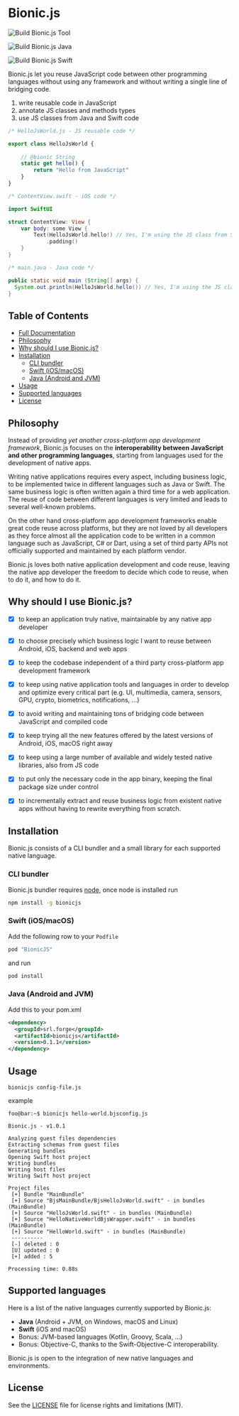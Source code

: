 # Bionic.js

![Build Bionic.js Tool](https://github.com/Forge-Srl/bionic-js/workflows/Build%20Bionic.js%20Tool/badge.svg?branch=main)

![Build Bionic.js Java](https://github.com/Forge-Srl/bionic-js/workflows/Build%20Bionic.js%20Java/badge.svg?branch=main)

![Build Bionic.js Swift](https://github.com/Forge-Srl/bionic-js/workflows/Build%20Bionic.js%20Swift/badge.svg?branch=main)

Bionic.js let you reuse JavaScript code between other programming languages without using any framework and without writing a single line of bridging code.

1. write reusable code in JavaScript
2. annotate JS classes and methods types
3. use JS classes from Java and Swift code

```javascript
/* HelloJsWorld.js - JS reusable code */

export class HelloJsWorld {
    
    // @bionic String
    static get hello() {
        return "Hello from JavaScript"
    }
}
```

```swift
/* ContentView.swift - iOS code */

import SwiftUI

struct ContentView: View {
    var body: some View {
        Text(HelloJsWorld.hello!) // Yes, I'm using the JS class from Swift!
            .padding()
    }
}
```

```java
/* main.java - Java code */

public static void main (String[] args) {
  System.out.println(HelloJsWorld.hello()) // Yes, I'm using the JS class from Java!
}
```

## Table of Contents

- [Full Documentation](DOCUMENTATION.md)
- [Philosophy](#philosophy)
- [Why should I use Bionic.js?](#why-should-i-use-bionicjs)
- [Installation](#Installation)
  - [CLI bundler](#cli-bundler)
  - [Swift (iOS/macOS)](#swift-iOSmacOS)
  - [Java (Android and JVM)](#java-android-and-jvm)
- [Usage](#usage)
- [Supported languages](#supported-languages)
- [License](#license)


## Philosophy

Instead of providing *yet another cross-platform app development framework*, Bionic.js focuses on the **interoperability between JavaScript and other programming languages**, starting from languages used for the development of native apps.

Writing native applications requires every aspect, including business logic, to be implemented twice in different languages such as Java or Swift. 
The same business logic is often written again a third time for a web application.
The reuse of code between different languages is very limited and leads to several well-known problems.

On the other hand cross-platform app development frameworks enable great code reuse across platforms, but they are not loved by all developers as they force almost all the application code to be written in a common language such as JavaScript, C# or Dart, using a set of third party APIs not officially supported and maintained by each platform vendor.
 
Bionic.js loves both native application development and code reuse, leaving the native app developer the freedom to decide which code to reuse, when to do it, and how to do it.


## Why should I use Bionic.js?

- [X] to keep an application truly native, maintainable by any native app developer
- [X] to choose precisely which business logic I want to reuse between Android, iOS, backend and web apps
- [X] to keep the codebase independent of a third party cross-platform app development framework
- [X] to keep using native application tools and languages in order to develop and optimize every critical part (e.g. UI, multimedia, camera, sensors, GPU, crypto, biometrics, notifications, ...)
- [X] to avoid writing and maintaining tons of bridging code between JavaScript and compiled code
- [X] to keep trying all the new features offered by the latest versions of Android, iOS, macOS right away
- [X] to keep using a large number of available and widely tested native libraries, also from JS code
- [X] to put only the necessary code in the app binary, keeping the final package size under control
- [X] to incrementally extract and reuse business logic from existent native apps without having to rewrite everything from scratch.


## Installation

Bionic.js consists of a CLI bundler and a small library for each supported native language.


### CLI bundler

Bionic.js bundler requires [node](https://nodejs.org/en/download/), once node is installed run

```bash
npm install -g bionicjs
```


### Swift (iOS/macOS)

Add the following row to your `Podfile`
```ruby
pod "BionicJS"
```
and run
```bash
pod install 
```


### Java (Android and JVM)

Add this to your pom.xml
```xml
<dependency>
  <groupId>srl.forge</groupId>
  <artifactId>bionicjs</artifactId>
  <version>0.1.1</version>
</dependency>
```


## Usage

```shell
bionicjs config-file.js
```

example

```console
foo@bar:~$ bionicjs hello-world.bjsconfig.js

Bionic.js - v1.0.1

Analyzing guest files dependencies
Extracting schemas from guest files
Generating bundles
Opening Swift host project
Writing bundles
Writing host files
Writing Swift host project

Project files
 [+] Bundle "MainBundle"
 [+] Source "BjsMainBundle/BjsHelloJsWorld.swift" - in bundles (MainBundle)
 [+] Source "HelloJsWorld.swift" - in bundles (MainBundle)
 [+] Source "HelloNativeWorldBjsWrapper.swift" - in bundles (MainBundle)
 [+] Source "HelloWorld.swift" - in bundles (MainBundle)
 ----------
 [-] deleted : 0
 [U] updated : 0
 [+] added : 5

Processing time: 0.88s
```

## Supported languages

Here is a list of the native languages currently supported by Bionic.js:
- **Java** (Android + JVM, on Windows, macOS and Linux)
- **Swift** (iOS and macOS)
- Bonus: JVM-based languages (Kotlin, Groovy, Scala, ...)
- Bonus: Objective-C, thanks to the Swift-Objective-C interoperability.

Bionic.js is open to the integration of new native languages and environments.


## License

See the [LICENSE](LICENSE.md) file for license rights and limitations (MIT).
